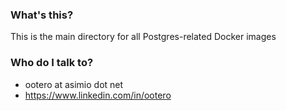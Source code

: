 ### What's this?

This is the main directory for all Postgres-related Docker images

### Who do I talk to? ###

* ootero at asimio dot net
* https://www.linkedin.com/in/ootero